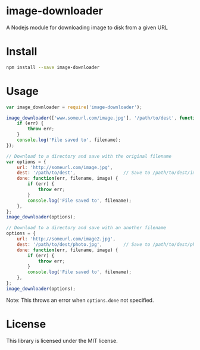 # image-downloader
A Nodejs module for downloading image to disk from a given URL

# Install
```sh
npm install --save image-downloader
```

# Usage
```js
var image_downloader = require('image-downloader');

image_downloader(['www.someurl.com/image.jpg'], '/path/to/dest', function(err, filename, image) {
    if (err) {
        throw err;
    }
    console.log('File saved to', filename);
});

// Download to a directory and save with the original filename
var options = {
    url: 'http://someurl.com/image.jpg',
    dest: '/path/to/dest',                  // Save to /path/to/dest/image.jpg
    done: function(err, filename, image) {
        if (err) {
            throw err;
        }
        console.log('File saved to', filename);
    },
};
image_downloader(options);

// Download to a directory and save with an another filename
options = {
    url: 'http://someurl.com/image2.jpg',
    dest: '/path/to/dest/photo.jpg',        // Save to /path/to/dest/photo.jpg
    done: function(err, filename, image) {
        if (err) {
            throw err;
        }
        console.log('File saved to', filename);
    },
};
image_downloader(options);
```

Note: This throws an error when `options.done` not specified. 

# License
This library is licensed under the MIT license.
